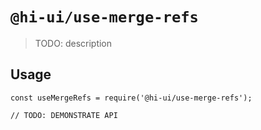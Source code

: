# `@hi-ui/use-merge-refs`

> TODO: description

## Usage

```
const useMergeRefs = require('@hi-ui/use-merge-refs');

// TODO: DEMONSTRATE API
```
